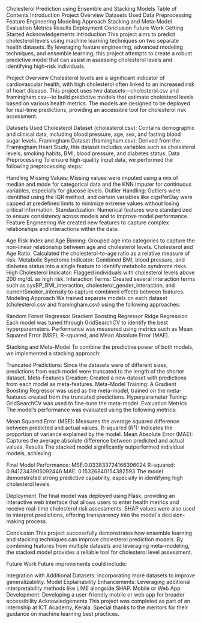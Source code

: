 Cholesterol Prediction using Ensemble and Stacking Models
Table of Contents
Introduction
Project Overview
Datasets Used
Data Preprocessing
Feature Engineering
Modeling Approach
Stacking and Meta-Model
Evaluation Metrics
Results
Deployment
Conclusion
Future Work
Getting Started
Acknowledgements
Introduction
This project aims to predict cholesterol levels using machine learning techniques on two separate health datasets. By leveraging feature engineering, advanced modeling techniques, and ensemble learning, this project attempts to create a robust predictive model that can assist in assessing cholesterol levels and identifying high-risk individuals.

Project Overview
Cholesterol levels are a significant indicator of cardiovascular health, with high cholesterol often linked to an increased risk of heart disease. This project uses two datasets—cholesterol.csv and framingham.csv—to build predictive models that estimate cholesterol levels based on various health metrics. The models are designed to be deployed for real-time predictions, providing an accessible tool for cholesterol risk assessment.

Datasets Used
Cholesterol Dataset (cholesterol.csv): Contains demographic and clinical data, including blood pressure, age, sex, and fasting blood sugar levels.
Framingham Dataset (framingham.csv): Derived from the Framingham Heart Study, this dataset includes variables such as cholesterol levels, smoking habits, BMI, blood pressure, and diabetes status.
Data Preprocessing
To ensure high-quality input data, we performed the following preprocessing steps:

Handling Missing Values: Missing values were imputed using a mix of median and mode for categorical data and the KNN Imputer for continuous variables, especially for glucose levels.
Outlier Handling: Outliers were identified using the IQR method, and certain variables like cigsPerDay were capped at predefined limits to minimize extreme values without losing critical information.
Standardization: Numerical features were standardized to ensure consistency across models and to improve model performance.
Feature Engineering
We created new features to capture complex relationships and interactions within the data:

Age Risk Index and Age Binning: Grouped age into categories to capture the non-linear relationship between age and cholesterol levels.
Cholesterol and Age Ratio: Calculated the cholesterol-to-age ratio as a relative measure of risk.
Metabolic Syndrome Indicator: Combined BMI, blood pressure, and diabetes status into a single feature to identify metabolic syndrome risks.
High Cholesterol Indicator: Flagged individuals with cholesterol levels above 200 mg/dL as high risk.
Interaction Terms: Created several interaction terms such as sysBP_BMI_interaction, cholesterol_gender_interaction, and currentSmoker_intensity to capture combined effects between features.
Modeling Approach
We trained separate models on each dataset (cholesterol.csv and framingham.csv) using the following approaches:

Random Forest Regressor
Gradient Boosting Regressor
Ridge Regression
Each model was tuned through GridSearchCV to identify the best hyperparameters. Performance was measured using metrics such as Mean Squared Error (MSE), R-squared, and Mean Absolute Error (MAE).

Stacking and Meta-Model
To combine the predictive power of both models, we implemented a stacking approach:

Truncated Predictions: Since the datasets were of different sizes, predictions from each model were truncated to the length of the shorter dataset.
Meta-Features Creation: Created a new dataset with predictions from each model as meta-features.
Meta-Model Training: A Gradient Boosting Regressor was used as the meta-model, trained on the meta-features created from the truncated predictions.
Hyperparameter Tuning: GridSearchCV was used to fine-tune the meta-model.
Evaluation Metrics
The model’s performance was evaluated using the following metrics:

Mean Squared Error (MSE): Measures the average squared difference between predicted and actual values.
R-squared (R²): Indicates the proportion of variance explained by the model.
Mean Absolute Error (MAE): Captures the average absolute difference between predicted and actual values.
Results
The stacked model significantly outperformed individual models, achieving:

Final Model Performance:
MSE:0.033833724166396024
R-squared:  0.9412343905092446
MAE: 0.15326840154382593
The model demonstrated strong predictive capability, especially in identifying high cholesterol levels.

Deployment
The final model was deployed using Flask, providing an interactive web interface that allows users to enter health metrics and receive real-time cholesterol risk assessments. SHAP values were also used to interpret predictions, offering transparency into the model's decision-making process.

Conclusion
This project successfully demonstrates how ensemble learning and stacking techniques can improve cholesterol prediction models. By combining features from multiple datasets and leveraging meta-modeling, the stacked model provides a reliable tool for cholesterol level assessment.

Future Work
Future improvements could include:

Integration with Additional Datasets: Incorporating more datasets to improve generalizability.
Model Explainability Enhancements: Leveraging additional interpretability methods like LIME alongside SHAP.
Mobile or Web App Development: Developing a user-friendly mobile or web app for broader accessibility
Acknowledgements
This project was completed as part of an internship at ICT Academy, Kerala. Special thanks to the mentors for their guidance on machine learning best practices.
